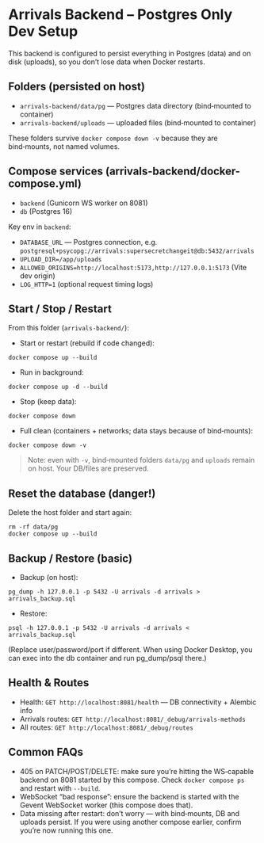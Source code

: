 # Arrivals Backend – Postgres Only Dev Setup

This backend is configured to persist everything in Postgres (data) and on disk (uploads), so you don’t lose data when Docker restarts.

## Folders (persisted on host)
- `arrivals-backend/data/pg` — Postgres data directory (bind‑mounted to container)
- `arrivals-backend/uploads` — uploaded files (bind‑mounted to container)

These folders survive `docker compose down -v` because they are bind‑mounts, not named volumes.

## Compose services (arrivals-backend/docker-compose.yml)
- `backend` (Gunicorn WS worker on 8081)
- `db` (Postgres 16)

Key env in `backend`:
- `DATABASE_URL` — Postgres connection, e.g. `postgresql+psycopg://arrivals:supersecretchangeit@db:5432/arrivals`
- `UPLOAD_DIR=/app/uploads`
- `ALLOWED_ORIGINS=http://localhost:5173,http://127.0.0.1:5173` (Vite dev origin)
- `LOG_HTTP=1` (optional request timing logs)

## Start / Stop / Restart

From this folder (`arrivals-backend/`):

- Start or restart (rebuild if code changed):
```
docker compose up --build
```
- Run in background:
```
docker compose up -d --build
```
- Stop (keep data):
```
docker compose down
```
- Full clean (containers + networks; data stays because of bind‑mounts):
```
docker compose down -v
```
> Note: even with `-v`, bind‑mounted folders `data/pg` and `uploads` remain on host. Your DB/files are preserved.

## Reset the database (danger!)
Delete the host folder and start again:
```
rm -rf data/pg
docker compose up --build
```

## Backup / Restore (basic)
- Backup (on host):
```
pg_dump -h 127.0.0.1 -p 5432 -U arrivals -d arrivals > arrivals_backup.sql
```
- Restore:
```
psql -h 127.0.0.1 -p 5432 -U arrivals -d arrivals < arrivals_backup.sql
```
(Replace user/password/port if different. When using Docker Desktop, you can exec into the db container and run pg_dump/psql there.)

## Health & Routes
- Health: `GET http://localhost:8081/health` — DB connectivity + Alembic info
- Arrivals routes: `GET http://localhost:8081/_debug/arrivals-methods`
- All routes: `GET http://localhost:8081/_debug/routes`

## Common FAQs
- 405 on PATCH/POST/DELETE: make sure you’re hitting the WS‑capable backend on 8081 started by this compose. Check `docker compose ps` and restart with `--build`.
- WebSocket “bad response”: ensure the backend is started with the Gevent WebSocket worker (this compose does that).
- Data missing after restart: don’t worry — with bind‑mounts, DB and uploads persist. If you were using another compose earlier, confirm you’re now running this one.
